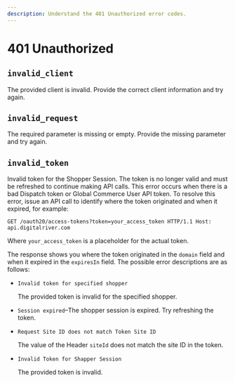 ```yaml
---
description: Understand the 401 Unauthorized error codes.
---
```


# 401 Unauthorized

## `invalid_client`

The provided client is invalid. Provide the correct client information and try again.

## `invalid_request`

The required parameter is missing or empty. Provide the missing parameter and try again.

## `invalid_token`

Invalid token for the Shopper Session. The token is no longer valid and must be refreshed to continue making API calls. This error occurs when there is a bad Dispatch token or Global Commerce User API token. To resolve this error, issue an API call to identify where the token originated and when it expired, for example:

`GET /oauth20/access-tokens?token=your_access_token HTTP/1.1 Host: api.digitalriver.com`

Where `your_access_token` is a placeholder for the actual token.

The response shows you where the token originated in the `domain` field and when it expired in the `expiresIn` field. The possible error descriptions are as follows:

*   `Invalid token for specified shopper`

    The provided token is invalid for the specified shopper.
* `Session expired`–The shopper session is expired. Try refreshing the token.
*   `Request Site ID does not match Token Site ID`

    The value of the Header `siteId` does not match the site ID in the token.
*   `Invalid Token for Shapper Session`

    The provided token is invalid.

